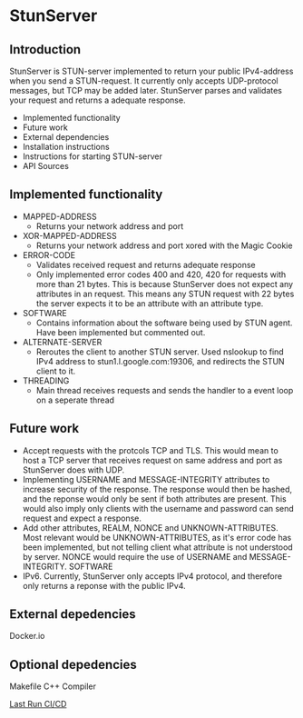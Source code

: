 # StunServer


## Introduction

StunServer is STUN-server implemented to return your public IPv4-address when you send a STUN-request. It currently only accepts UDP-protocol messages, but TCP may be added later. StunServer parses and validates your request and returns a adequate response.


- Implemented functionality
- Future work
- External dependencies
- Installation instructions
- Instructions for starting STUN-server
- API Sources

## Implemented functionality
- MAPPED-ADDRESS
    - Returns your network address and port
- XOR-MAPPED-ADDRESS
    - Returns your network address and port xored with the Magic Cookie
- ERROR-CODE
    - Validates received request and returns adequate response
    - Only implemented error codes 400 and 420, 420 for requests with more than 21 bytes. This is because StunServer does not expect any attributes in an request. This means any STUN request with 22 bytes the server expects it to be an attribute with an attribute type.
- SOFTWARE
    - Contains information about the software being used by STUN agent. Have been implemented but commented out.
- ALTERNATE-SERVER
    - Reroutes the client to another STUN server. Used nslookup to find IPv4 address to stun1.l.google.com:19306, and redirects the STUN client to it.
- THREADING
    - Main thread receives requests and sends the handler to a event loop on a seperate thread

## Future work
- Accept requests with the protcols TCP and TLS. This would mean to host a TCP server that receives request on same address and port as StunServer does with UDP. 
- Implementing USERNAME and MESSAGE-INTEGRITY attributes to increase security of the response. The response would then be hashed, and the reponse would only be sent if both attributes are present. This would also imply only clients with the username and password can send request and expect a response.
- Add other attributes, REALM, NONCE and UNKNOWN-ATTRIBUTES. Most relevant would be UNKNOWN-ATTRIBUTES, as it's error code has been implemented, but not telling client what attribute is not understood by server. NONCE would require the use of USERNAME and MESSAGE-INTEGRITY. SOFTWARE 
- IPv6. Currently, StunServer only accepts IPv4 protocol, and therefore only returns a reponse with the public IPv4. 


## External depedencies
Docker.io

## Optional depedencies
Makefile
C++ Compiler





[Last Run CI/CD](https://github.com/diderikk/FrivOppg/actions)